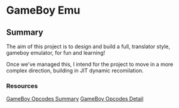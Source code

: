 # GameBoy Emu

## Summary
The aim of this project is to design and build a full, translator style, gameboy emulator, for fun and learning!

Once we've managed this, I intend for the project to move in a more complex direction, building in JIT dynamic recomilation.

### Resources
[GameBoy Opcodes Summary](http://www.devrs.com/gb/files/opcodes.html)
[GameBoy Opcodes Detail](http://www.pastraiser.com/cpu/gameboy/gameboy_opcodes.html)
